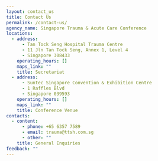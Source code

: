 ```yaml
---
layout: contact_us
title: Contact Us
permalink: /contact-us/
agency_name: Singapore Trauma & Acute Care Conference
locations:
  - address:
      - Tan Tock Seng Hospital Trauma Centre
      - 11 Jln Tan Tock Seng, Annex 1, Level 4
      - Singapore 308433
    operating_hours: []
    maps_link: ""
    title: Secretariat
  - address:
      - Suntec Singapore Convention & Exhibition Centre
      - 1 Raffles Blvd
      - Singapore 039593
    operating_hours: []
    maps_link: ""
    title: Conference Venue
contacts:
  - content:
      - phone: +65 6357 7589
      - email: trauma@ttsh.com.sg
      - other: ""
    title: General Enquiries
feedback: ""
---
```

